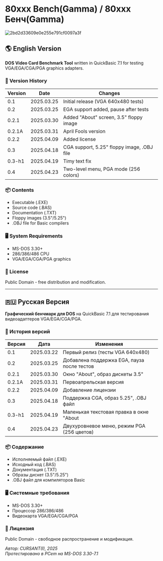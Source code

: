 # 80xxx Bench(Gamma) / 80xxx Бенч(Gamma)

![2bd2d33609e0e255e791cf0097a3f](https://github.com/user-attachments/assets/50228f22-04d3-4ef0-9e5d-276ea426b671)


## 🌎 English Version

**DOS Video Card Benchmark Tool** written in QuickBasic 7.1 for testing VGA/EGA/CGA/PGA graphics adapters.

### 📜 Version History

| Version | Date       | Changes |
|---------|------------|---------|
| 0.1     | 2025.03.25 | Initial release (VGA 640x480 tests) |
| 0.2     | 2025.03.25 | EGA support added, pause after tests |
| 0.2.1   | 2025.03.30 | Added "About" screen, 3.5" floppy image |
| 0.2.1A  | 2025.03.31 | April Fools version |
| 0.2.2   | 2025.04.09 | Added license |
| 0.3     | 2025.04.18 | CGA support, 5.25" floppy image, .OBJ file |
| 0.3-h1  | 2025.04.19 | Timy text fix |
| 0.4     | 2025.04.23 | Two-level menu, PGA mode (256 colors) |

### 📦 Contents
- Executable (.EXE)
- Source code (.BAS)
- Documentation (.TXT)
- Floppy images (3.5"/5.25")
- .OBJ file for Basic compilers

### 🖥️ System Requirements
- MS-DOS 3.30+
- 286/386/486 CPU
- VGA/EGA/CGA/PGA graphics

### 📄 License
Public Domain - free distribution and modification.

---

## 🇷🇺 Русская Версия

**Графический бенчмарк для DOS** на QuickBasic 7.1 для тестирования видеоадаптеров VGA/EGA/CGA/PGA.

### 📜 История версий

| Версия | Дата       | Изменения |
|--------|------------|-----------|
| 0.1    | 2025.03.22 | Первый релиз (тесты VGA 640x480) |
| 0.2    | 2025.03.25 | Добавлена поддержка EGA, пауза после тестов |
| 0.2.1  | 2025.03.30 | Окно "About", образ дискеты 3.5" |
| 0.2.1A | 2025.03.31 | Первоапрельская версия |
| 0.2.2  | 2025.04.09 | Добавление лицензии |
| 0.3    | 2025.04.18 | Поддержка CGA, образ 5.25", .OBJ файл |
| 0.3-h1 | 2025.04.19 | Маленькая текстовая правка в окне "About |
| 0.4    | 2025.04.23 | Двухуровневое меню, режим PGA (256 цветов) |

### 📦 Содержание
- Исполняемый файл (.EXE)
- Исходный код (.BAS)
- Документация (.TXT)
- Образы дискет (3.5"/5.25")
- .OBJ файл для компиляторов Basic

### 🖥️ Системные требования
- MS-DOS 3.30+
- Процессор 286/386/486
- Видеокарта VGA/EGA/CGA/PGA

### 📄 Лицензия
Public Domain - свободное распространение и модификация.

*Автор: CURSANT(I), 2025*  
*Протестировано в PCem на MS-DOS 3.30-7.1*
